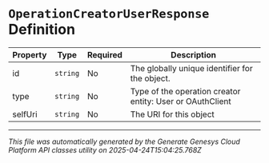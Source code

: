 # `OperationCreatorUserResponse` Definition

| Property | Type | Required | Description |
|----------|------|----------|-------------|
| id | `string` | No | The globally unique identifier for the object. |
| type | `string` | No | Type of the operation creator entity: User or OAuthClient |
| selfUri | `string` | No | The URI for this object |

---

*This file was automatically generated by the Generate Genesys Cloud Platform API classes utility on 2025-04-24T15:04:25.768Z*